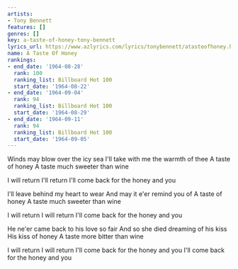 ```yaml
---
artists:
- Tony Bennett
features: []
genres: []
key: a-taste-of-honey-tony-bennett
lyrics_url: https://www.azlyrics.com/lyrics/tonybennett/atasteofhoney.html
name: A Taste Of Honey
rankings:
- end_date: '1964-08-28'
  rank: 100
  ranking_list: Billboard Hot 100
  start_date: '1964-08-22'
- end_date: '1964-09-04'
  rank: 94
  ranking_list: Billboard Hot 100
  start_date: '1964-08-29'
- end_date: '1964-09-11'
  rank: 94
  ranking_list: Billboard Hot 100
  start_date: '1964-09-05'
---
```


Winds may blow over the icy sea
I'll take with me the warmth of thee
A taste of honey
A taste much sweeter than wine

I will return
I'll return
I'll come back for the honey and you

I'll leave behind my heart to wear
And may it e'er remind you of
A taste of honey
A taste much sweeter than wine

I will return
I will return
I'll come back for the honey and you

He ne'er came back to his love so fair
And so she died dreaming of his kiss
His kiss of honey
A taste more bitter than wine

I will return
I will return
I'll come back for the honey and you
I'll come back for the honey and you



